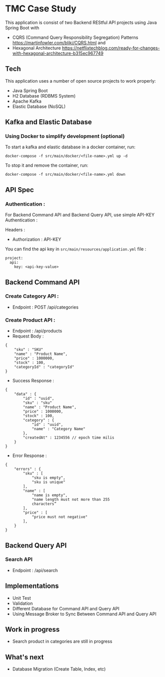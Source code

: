 # TMC Case Study

This application is consist of two Backend REStful API projects using Java Spring Boot
with

- CQRS (Command Query Responsibility Segregation)
  Patterns https://martinfowler.com/bliki/CQRS.html and
- Hexagonal Architecture
  https://netflixtechblog.com/ready-for-changes-with-hexagonal-architecture-b315ec967749

## Tech

This application uses a number of open source projects to work properly:
- Java Spring Boot
- H2 Database (RDBMS System)
- Apache Kafka
- Elastic Database (NoSQL)

## Kafka and Elastic Database

### Using Docker to simplify development (optional)

To start a kafka and elastic database in a docker container, run:

```
docker-compose -f src/main/docker/<file-name>.yml up -d
```

To stop it and remove the container, run:

```
docker-compose -f src/main/docker/<file-name>.yml down
```

## API Spec

### Authentication :

For Backend Command API and Backend Query API, use simple
API-KEY Authentication :

Headers :
- Authorization : API-KEY

You can find the api key in `src/main/resources/application.yml` file :

```
project:
  api:
    key: <api-key-value>
```

## Backend Command API

### Create Category API :

- Endpoint : POST /api/categories

### Create Product API :

- Endpoint : /api/products
- Request Body :
```
{
    "sku" : "SKU"
    "name" : "Product Name",
    "price" : 1000000,
    "stock" : 100,
    "categoryId" : "categoryId"
}
```

- Success Response :
```
{
    "data" : {
        "id" : "uuid",
        "sku" : "sku"
        "name" : "Product Name",
        "price" : 1000000,
        "stock" : 100,
        "category" : {
            "id" : "uuid",
            "name" : "Category Name"
        },
        "createdAt" : 1234556 // epoch time milis
    }
}
```

- Error Response :
```
{
    "errors" : {
        "sku" : [
            "sku is empty",
            "sku is unique"
        ],
        "name" : [
            "name is empty",
            "name length must not more than 255
            characters”
        ],
        "price" : [
            "price must not negative"
        ],
    }
}
```

## Backend Query API

### Search API

- Endpoint : /api/search

## Implementations

- Unit Test
- Validation
- Different Database for Command API and Query API
- Using Message Broker to Sync Between Command API
  and Query API

## Work in progress
- Search product in categories are still in progress

## What's next
- Database Migration (Create Table, Index, etc)